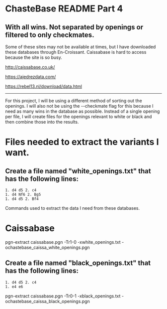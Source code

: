 # ChasteBase README Part 4

## With all wins. Not separated by openings or filtered to only checkmates.

Some of these sites may not be available at times, but I have downloaded these databases through En-Croissant. Caissabase  is hard to access because the site is so busy.

http://caissabase.co.uk/

https://ajedrezdata.com/

https://rebel13.nl/download/data.html

---

For this project, I will be using a different method of sorting out the openings. I will also not be using the --checkmate flag for this because I need as many wins in the database as possible. Instead of a single opening per file, I will create files for the openings relevant to white or black and then combine those into the results.

# Files needed to extract the variants I want.

## Create a file named "white_openings.txt" that has the following lines:

	1. d4 d5 2. c4
	1. d4 Nf6 2. Bg5
	1. d4 d5 2. Bf4


Commands used to extract the data I need from these databases.

# Caissabase


pgn-extract caissabase.pgn -Tr1-0 -xwhite_openings.txt -ochastebase_caissa_white_openings.pgn

## Create a file named "black_openings.txt" that has the following lines:

	1. d4 d5 2. c4
	1. e4 e6

pgn-extract caissabase.pgn -Tr0-1 -xblack_openings.txt -ochastebase_caissa_black_openings.pgn

